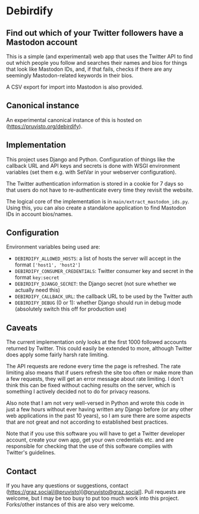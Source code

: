 # Debirdify
## Find out which of your Twitter followers have a Mastodon account

This is a simple (and experimental) web app that uses the Twitter API to find out which people you follow and searches their names and bios for things that look like Mastodon IDs, and, if that fails, checks if there are any seemingly Mastodon-related keywords in their bios.

A CSV export for import into Mastodon is also provided.


## Canonical instance

An experimental canonical instance of this is hosted on (https://pruvisto.org/debirdify).


## Implementation

This project uses Django and Python. Configuration of things like the callback URL and API keys and secrets is done with WSGI environment variables (set them e.g. with SetVar in your webserver configuration).

The Twitter authentication information is stored in a cookie for 7 days so that users do not have to re-authenticate every time they revisit the website.

The logical core of the implementation is in `main/extract_mastodon_ids.py`. Using this, you can also create a standalone application to find Mastodon IDs in account bios/names.


## Configuration

Environment variables being used are:
  - `DEBIRDIFY_ALLOWED_HOSTS`: a list of hosts the server will accept in the format `['host1', 'host2']`
  - `DEBIRDIFY_CONSUMER_CREDENTIALS`: Twitter consumer key and secret in the format `key:secret`
  - `DEBIRDIFY_DJANGO_SECRET`: the Django secret (not sure whether we actually need this)
  - `DEBIRDIFY_CALLBACK_URL`: the callback URL to be used by the Twitter auth
  - `DEBIRDIFY_DEBUG` (0 or 1): whether Django should run in debug mode (absolutely switch this off for production use)


## Caveats

The current implementation only looks at the first 1000 followed accounts returned by Twitter. This could easily be extended to more, although Twitter does apply some fairly harsh rate limiting.

The API requests are redone every time the page is refreshed. The rate limiting also means that if users refresh the site too often or make more than a few requests, they will get an error message about rate limiting. I don't think this can be fixed without caching results on the server, which is something I actively decided not to do for privacy reasons.

Also note that I am not very well-versed in Python and wrote this code in just a few hours without ever having written any Django before (or any other web applications in the past 10 years), so I am sure there are some aspects that are not great and not according to established best practices.

Note that if you use this software you will have to get a Twitter developer account, create your own app, get your own credentials etc. and are responsible for checking that the use of this software complies with Twitter's guidelines.


## Contact

If you have any questions or suggestions, contact (https://graz.social/@pruvisto)[@pruvisto@graz.social]. Pull requests are welcome, but I may be too busy to put too much work into this project. Forks/other instances of this are also very welcome.



